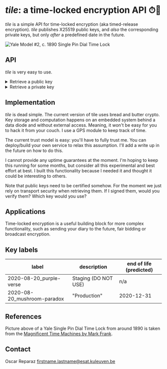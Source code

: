 # _tile_: a time-locked encryption API ⏱🔐

_tile_ is a simple API for time-locked encryption (aka timed-release encryption).
_tile_ publishes X25519 public keys, and _also_ the corresponding private keys,
but only _after_ a predefined date in the future.

![Yale Model #2, c. 1890 Single Pin Dial Time Lock](http://www.my-time-machines.net/Yale_Single_Pin_Dial-100a-4.jpg)

## API

_tile_ is very easy to use.
<details>
  <summary>Retrieve a public key</summary>
  
```Shell
curl -s \
     -d '{"reveal_not_before": "2020-08-21T18:25:43.511Z",
          "keyring_label": "2020-08-20_mushroom-paradox"}' \
     -H "Content-Type: application/json" \
     -X POST \
     https://tile-experimental.cryptographic.services:8082/v0/public_key \
     | jq
```

The parameters of the request are:
* `keyring_label`. See table below for possible values.
* `reveal_not_before`. An approximate time for disclosing the corresponding private key.


Typical successful response

```JSON
{
    "data": {
        "key_serial": 1598034600,
        "keyring_label": "2020-08-20_mushroom-paradox",
        "public_key": "bNhrEUObdoBbzeFsdb+W5bj/S6LwSr1nESb5b35wdWY=",
        "reveal_after": "2020-08-21T18:30:00+00:00Z"
    }
}
```

* The `public_key` field is the base64 representation of a X25519
public key, suitable for use with libsodium or NaCl.
* The `reveal_after` field is the "rounded up" version of the passed 
`reveal_not_before` parameter.
* The `key_serial` is an identifier that can be used to retrieve the
corresponding private key whenever is available.

The public keys are also available as a batch [in this folder](pk/).

</details>

<details>
  <summary>Retrieve a private key</summary>
  
```Shell
curl -s \
   -d '{"key_serial": "1598034600", "keyring_label":"2020-08-20_mushroom-paradox"}'  \
   -H "Content-Type: application/json" \
   -X POST \
   https://tile-experimental.cryptographic.services:8082/v0/private_key \
   | jq
```

Typical successful response:

```JSON
{
    "data": {
        "key_serial": 1598034600,
        "keyring_label": "2020-08-20_mushroom-paradox",
        "private_key": "Bd5ZOhlg5DRiKwXTK5fVnfYvlyy6MweSqcch1goZC7Q=",
        "reveal_after": "2020-08-21T18:30:00+00:00Z"
    }
}
```

If you ask for a key not yet revealed you'll get this response:

```JSON
{
    "error": {
        "code": "400",
        "message": "key not yet revealed"
    }
}
```

</details>

## Implementation

_tile_ is dead simple. The current version of tile
uses bread and butter crypto. Key storage and
computation happens on an embedded system
behind a data diode and without external access.
Meaning, it won't be easy for you to hack it from your couch.
I use a GPS module to keep track of time.

The current trust model is easy: you'll have to fully trust me.
You can deploy/build your own service to relax this assumption.
I'll add a write up in the future on how to do this.

I cannot provide any uptime guarantees at the moment. I'm hoping to keep this running
for some months, but consider all this experimental and best effort at best.
I built this functionality because I needed it and thought it could be interesting to others.

Note that public keys need to be certified somehow. For the moment we
just rely on transport security when retrieving them. If I signed them,
would you verify them? Which key would you use?

## Applications

Time-locked encryption is a useful building block for more complex functionality,
such as sending your diary to the future,
fair bidding or broadcast encryption.

## Key labels

| label                        | description  | end of life (predicted) |
|------------------------------|--------------|-------------|
| 2020-08-20_purple-verse      | Staging (DO NOT USE) | n/a |
| 2020-08-20_mushroom-paradox  | "Production"         | 2020-12-31 |

## References

Picture above of a Yale Single Pin Dial Time Lock from around 1890 
is taken from the
[Magnificent Time Machines by Mark Frank](http://www.my-time-machines.net/timelock_index.htm).

## Contact

Oscar Reparaz <firstname.lastname@esat.kuleuven.be>
